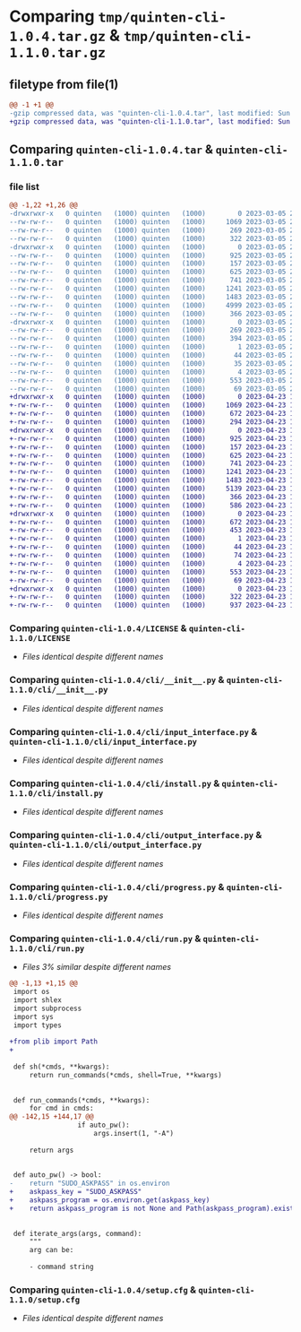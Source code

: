 # Comparing `tmp/quinten-cli-1.0.4.tar.gz` & `tmp/quinten-cli-1.1.0.tar.gz`

## filetype from file(1)

```diff
@@ -1 +1 @@
-gzip compressed data, was "quinten-cli-1.0.4.tar", last modified: Sun Mar  5 20:54:16 2023, max compression
+gzip compressed data, was "quinten-cli-1.1.0.tar", last modified: Sun Apr 23 18:25:00 2023, max compression
```

## Comparing `quinten-cli-1.0.4.tar` & `quinten-cli-1.1.0.tar`

### file list

```diff
@@ -1,22 +1,26 @@
-drwxrwxr-x   0 quinten   (1000) quinten   (1000)        0 2023-03-05 20:54:16.281652 quinten-cli-1.0.4/
--rw-rw-r--   0 quinten   (1000) quinten   (1000)     1069 2023-03-05 20:15:30.000000 quinten-cli-1.0.4/LICENSE
--rw-rw-r--   0 quinten   (1000) quinten   (1000)      269 2023-03-05 20:54:16.281652 quinten-cli-1.0.4/PKG-INFO
--rw-rw-r--   0 quinten   (1000) quinten   (1000)      322 2023-03-05 20:15:30.000000 quinten-cli-1.0.4/README.md
-drwxrwxr-x   0 quinten   (1000) quinten   (1000)        0 2023-03-05 20:54:16.277651 quinten-cli-1.0.4/cli/
--rw-rw-r--   0 quinten   (1000) quinten   (1000)      925 2023-03-05 20:18:29.000000 quinten-cli-1.0.4/cli/__init__.py
--rw-rw-r--   0 quinten   (1000) quinten   (1000)      157 2023-03-05 20:15:30.000000 quinten-cli-1.0.4/cli/env.py
--rw-rw-r--   0 quinten   (1000) quinten   (1000)      625 2023-03-05 20:15:30.000000 quinten-cli-1.0.4/cli/input_interface.py
--rw-rw-r--   0 quinten   (1000) quinten   (1000)      741 2023-03-05 20:15:30.000000 quinten-cli-1.0.4/cli/install.py
--rw-rw-r--   0 quinten   (1000) quinten   (1000)     1241 2023-03-05 20:15:30.000000 quinten-cli-1.0.4/cli/output_interface.py
--rw-rw-r--   0 quinten   (1000) quinten   (1000)     1483 2023-03-05 20:15:30.000000 quinten-cli-1.0.4/cli/progress.py
--rw-rw-r--   0 quinten   (1000) quinten   (1000)     4999 2023-03-05 20:15:30.000000 quinten-cli-1.0.4/cli/run.py
--rw-rw-r--   0 quinten   (1000) quinten   (1000)      366 2023-03-05 20:15:30.000000 quinten-cli-1.0.4/cli/status.py
-drwxrwxr-x   0 quinten   (1000) quinten   (1000)        0 2023-03-05 20:54:16.281652 quinten-cli-1.0.4/quinten_cli.egg-info/
--rw-rw-r--   0 quinten   (1000) quinten   (1000)      269 2023-03-05 20:54:16.000000 quinten-cli-1.0.4/quinten_cli.egg-info/PKG-INFO
--rw-rw-r--   0 quinten   (1000) quinten   (1000)      394 2023-03-05 20:54:16.000000 quinten-cli-1.0.4/quinten_cli.egg-info/SOURCES.txt
--rw-rw-r--   0 quinten   (1000) quinten   (1000)        1 2023-03-05 20:54:16.000000 quinten-cli-1.0.4/quinten_cli.egg-info/dependency_links.txt
--rw-rw-r--   0 quinten   (1000) quinten   (1000)       44 2023-03-05 20:54:16.000000 quinten-cli-1.0.4/quinten_cli.egg-info/entry_points.txt
--rw-rw-r--   0 quinten   (1000) quinten   (1000)       35 2023-03-05 20:54:16.000000 quinten-cli-1.0.4/quinten_cli.egg-info/requires.txt
--rw-rw-r--   0 quinten   (1000) quinten   (1000)        4 2023-03-05 20:54:16.000000 quinten-cli-1.0.4/quinten_cli.egg-info/top_level.txt
--rw-rw-r--   0 quinten   (1000) quinten   (1000)      553 2023-03-05 20:54:16.281652 quinten-cli-1.0.4/setup.cfg
--rw-rw-r--   0 quinten   (1000) quinten   (1000)       69 2023-03-05 20:15:30.000000 quinten-cli-1.0.4/setup.py
+drwxrwxr-x   0 quinten   (1000) quinten   (1000)        0 2023-04-23 18:25:00.848521 quinten-cli-1.1.0/
+-rw-rw-r--   0 quinten   (1000) quinten   (1000)     1069 2023-04-23 18:15:22.000000 quinten-cli-1.1.0/LICENSE
+-rw-rw-r--   0 quinten   (1000) quinten   (1000)      672 2023-04-23 18:25:00.848521 quinten-cli-1.1.0/PKG-INFO
+-rw-rw-r--   0 quinten   (1000) quinten   (1000)      294 2023-04-23 18:15:22.000000 quinten-cli-1.1.0/README.md
+drwxrwxr-x   0 quinten   (1000) quinten   (1000)        0 2023-04-23 18:25:00.848521 quinten-cli-1.1.0/cli/
+-rw-rw-r--   0 quinten   (1000) quinten   (1000)      925 2023-04-23 18:15:22.000000 quinten-cli-1.1.0/cli/__init__.py
+-rw-rw-r--   0 quinten   (1000) quinten   (1000)      157 2023-04-23 18:15:22.000000 quinten-cli-1.1.0/cli/env.py
+-rw-rw-r--   0 quinten   (1000) quinten   (1000)      625 2023-04-23 18:15:22.000000 quinten-cli-1.1.0/cli/input_interface.py
+-rw-rw-r--   0 quinten   (1000) quinten   (1000)      741 2023-04-23 18:15:22.000000 quinten-cli-1.1.0/cli/install.py
+-rw-rw-r--   0 quinten   (1000) quinten   (1000)     1241 2023-04-23 18:15:22.000000 quinten-cli-1.1.0/cli/output_interface.py
+-rw-rw-r--   0 quinten   (1000) quinten   (1000)     1483 2023-04-23 18:15:22.000000 quinten-cli-1.1.0/cli/progress.py
+-rw-rw-r--   0 quinten   (1000) quinten   (1000)     5139 2023-04-23 18:19:12.000000 quinten-cli-1.1.0/cli/run.py
+-rw-rw-r--   0 quinten   (1000) quinten   (1000)      366 2023-04-23 18:15:22.000000 quinten-cli-1.1.0/cli/status.py
+-rw-rw-r--   0 quinten   (1000) quinten   (1000)      586 2023-04-23 18:23:25.000000 quinten-cli-1.1.0/pyproject.toml
+drwxrwxr-x   0 quinten   (1000) quinten   (1000)        0 2023-04-23 18:25:00.848521 quinten-cli-1.1.0/quinten_cli.egg-info/
+-rw-rw-r--   0 quinten   (1000) quinten   (1000)      672 2023-04-23 18:25:00.000000 quinten-cli-1.1.0/quinten_cli.egg-info/PKG-INFO
+-rw-rw-r--   0 quinten   (1000) quinten   (1000)      453 2023-04-23 18:25:00.000000 quinten-cli-1.1.0/quinten_cli.egg-info/SOURCES.txt
+-rw-rw-r--   0 quinten   (1000) quinten   (1000)        1 2023-04-23 18:25:00.000000 quinten-cli-1.1.0/quinten_cli.egg-info/dependency_links.txt
+-rw-rw-r--   0 quinten   (1000) quinten   (1000)       44 2023-04-23 18:25:00.000000 quinten-cli-1.1.0/quinten_cli.egg-info/entry_points.txt
+-rw-rw-r--   0 quinten   (1000) quinten   (1000)       74 2023-04-23 18:25:00.000000 quinten-cli-1.1.0/quinten_cli.egg-info/requires.txt
+-rw-rw-r--   0 quinten   (1000) quinten   (1000)        4 2023-04-23 18:25:00.000000 quinten-cli-1.1.0/quinten_cli.egg-info/top_level.txt
+-rw-rw-r--   0 quinten   (1000) quinten   (1000)      553 2023-04-23 18:25:00.848521 quinten-cli-1.1.0/setup.cfg
+-rw-rw-r--   0 quinten   (1000) quinten   (1000)       69 2023-04-23 18:24:58.000000 quinten-cli-1.1.0/setup.py
+drwxrwxr-x   0 quinten   (1000) quinten   (1000)        0 2023-04-23 18:25:00.848521 quinten-cli-1.1.0/tests/
+-rw-rw-r--   0 quinten   (1000) quinten   (1000)      322 2023-04-23 18:15:22.000000 quinten-cli-1.1.0/tests/test_api.py
+-rw-rw-r--   0 quinten   (1000) quinten   (1000)      937 2023-04-23 18:15:22.000000 quinten-cli-1.1.0/tests/test_progress_ui.py
```

### Comparing `quinten-cli-1.0.4/LICENSE` & `quinten-cli-1.1.0/LICENSE`

 * *Files identical despite different names*

### Comparing `quinten-cli-1.0.4/cli/__init__.py` & `quinten-cli-1.1.0/cli/__init__.py`

 * *Files identical despite different names*

### Comparing `quinten-cli-1.0.4/cli/input_interface.py` & `quinten-cli-1.1.0/cli/input_interface.py`

 * *Files identical despite different names*

### Comparing `quinten-cli-1.0.4/cli/install.py` & `quinten-cli-1.1.0/cli/install.py`

 * *Files identical despite different names*

### Comparing `quinten-cli-1.0.4/cli/output_interface.py` & `quinten-cli-1.1.0/cli/output_interface.py`

 * *Files identical despite different names*

### Comparing `quinten-cli-1.0.4/cli/progress.py` & `quinten-cli-1.1.0/cli/progress.py`

 * *Files identical despite different names*

### Comparing `quinten-cli-1.0.4/cli/run.py` & `quinten-cli-1.1.0/cli/run.py`

 * *Files 3% similar despite different names*

```diff
@@ -1,13 +1,15 @@
 import os
 import shlex
 import subprocess
 import sys
 import types
 
+from plib import Path
+
 
 def sh(*cmds, **kwargs):
     return run_commands(*cmds, shell=True, **kwargs)
 
 
 def run_commands(*cmds, **kwargs):
     for cmd in cmds:
@@ -142,15 +144,17 @@
                 if auto_pw():
                     args.insert(1, "-A")
 
     return args
 
 
 def auto_pw() -> bool:
-    return "SUDO_ASKPASS" in os.environ
+    askpass_key = "SUDO_ASKPASS"
+    askpass_program = os.environ.get(askpass_key)
+    return askpass_program is not None and Path(askpass_program).exists()
 
 
 def iterate_args(args, command):
     """
     arg can be:
 
     - command string
```

### Comparing `quinten-cli-1.0.4/setup.cfg` & `quinten-cli-1.1.0/setup.cfg`

 * *Files identical despite different names*

